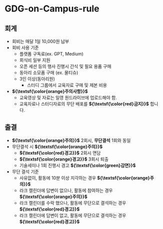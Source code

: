 # GDG-on-Campus-rule
## 회계
  - 회비는 매달 1일 10,000원 납부
  - 회비 사용 기준
    - 플랫폼 구독료(ex. GPT, Medium)
    - 회식비 일부 지원
    - 오픈 세션 등의 행사 진행시 간식 및 필요 용품 구매
    - 동아리 소모품 구매 (ex. 물티슈)
    - 3인 이상(동아리원)
      - 스터디 그룹에서 교육자료 구매 및 제본 비용
  - **${\textsf{\color{orange}주의사항}}$**
    - 교육영상 및 자료는 일영 원드라이브에 업로드해야 함.
    - 교육자료나 스터디자료의 무단 배포를 **${\textsf{\color{red}금지}}$** 합니다.
## 출결
  - **${\textsf{\color{orange}주의}}$** 2회시, **무단결석** 1회와 동일
  - 무단결석 시 **${\textsf{\color{orange}주의}}$**
    - **${\textsf{\color{red}경고}}$** 2회시 면담
    - **${\textsf{\color{orange}경고}}$** 3회시 퇴출
    - 기술세미나 1회 진행시 경고 **${\textsf{\color{green}감면}}$**
  - 무단 결석 기준
    - 사유없이, 활동에 10분 이상 지각하는 경우 **${\textsf{\color{orange}주의}}$**
    - 라크 캘린더에 답변이 없으나, 활동에 참여하는 경우 **${\textsf{\color{orange}주의}}$**
    - 라크 캘린더를 수락 했으나, 활동에 무단으로 결석하는 경우 **${\textsf{\color{red}경고}}$**
    - 라크 캘린더에 답변이 없고, 활동에 무단으로 결석하는 경우 **${\textsf{\color{red}경고}}$**
